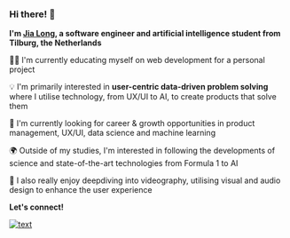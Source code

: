 ### Hi there! 👋
**I'm [Jia Long](https://xlbgh.github.io/), a software engineer and artificial intelligence student from Tilburg, the Netherlands**

👨‍💻 I'm currently educating myself on web development for a personal project

💡 I'm primarily interested in **user-centric data-driven problem solving** where I utilise technology, from UX/UI to AI, to create products that solve them

🌱 I'm currently looking for career & growth opportunities in product management, UX/UI, data science and machine learning

🌍 Outside of my studies, I'm interested in following the developments of science and state-of-the-art technologies from Formula 1 to AI

🧠 I also really enjoy deepdiving into videography, utilising visual and audio design to enhance the user experience

**Let's connect!**

[![text](https://img.shields.io/badge/LinkedIn-0077B5?style=for-the-badge&logo=linkedin&logoColor=white)](https://www.linkedin.com/in/jialongbao)
